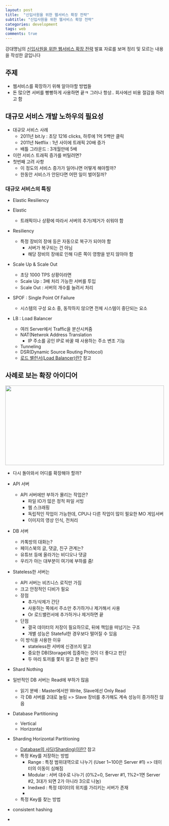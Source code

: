 ```yaml
---
layout: post
title:  "신입사원을 위한 웹서비스 확장 전략"
subtitle: "신입사원을 위한 웹서비스 확장 전략"
categories: development
tags: web
comments: true
---
```

강대명님의 [신입사원을 위한 웹서비스 확장 전략](https://www.slideshare.net/charsyam2/webservice-scaling-for-newbie) 발표 자료를 보며 정리 및 모르는 내용을 작성한 글입니다

## 주제
- 웹서비스를 확장하기 위해 알아야할 방법들
- 돈 많으면 서버를 빵빵하게 사용하면 끝ㅋ 그러나 항상.. 회사에선 비용 절감을 하려고 함

## 대규모 서비스 개발 노하우의 필요성
- 대규모 서비스 사례
	- 2011년 bit.ly : 초당 1216 clicks, 하루에 1억 5백만 클릭
	- 2011년 Netflix : 1년 사이에 트래픽 20배 증가
	- 배틀 그라운드 : 3개월만에 5배
- 이런 서비스 트래픽 증가를 버틸려면?
- 첫번째 고려 사항
	- 이 정도의 서비스 증가가 일어나면 어떻게 해야할까?
	- 한동안 서비스가 안된다면 어떤 일이 벌어질까?

### 대규모 서비스의 특징
- Elastic Resiliency 
- Elastic
	- 트래픽이나 상황에 따라서 서버의 추가/제거가 쉬워야 함
- Resiliency
	- 특정 장비의 장애 등은 자동으로 복구가 되어야 함
		- 서버가 복구되는 건 아님
		- 해당 장비의 장애로 인해 다른 쪽이 영향을 받지 않아야 함   
- Scale Up & Scale Out
	- 초당 1000 TPS 상황이라면
	- Scale Up : 3배 처리 가능한 서버를 투입
	- Scale Out : 서버의 개수를 늘려서 처리
- SPOF : Single Point Of Failure
	- 시스템의 구성 요소 중, 동작하지 않으면 전체 시스템이 중단되는 요소



- LB : Load Balancer	
	- 여러 Server에서 Traffic을 분산시켜줌
	- NAT(Netwrok Address Translation 
		- IP 주소를 공인 IP로 바꿀 때 사용하는 주소 변조 기능
	- Tunneling 
	- DSR(Dynamic Source Routing Protocol)
	- [로드 밸런서(Load Balancer)란?](https://nesoy.github.io/articles/2018-06/Load-Balancer) 참고

## 사례로 보는 확장 아이디어
<img src="https://www.dropbox.com/s/thss3nrms56pfs7/Screenshot%202018-07-27%2019.28.59.png?raw=1" width="500" height="250">

- 다시 돌아와서 어디를 확장해야 할까?
- API 서버
	- API 서버에만 부하가 몰리는 작업은?  
		- 파일 IO가 많은 정적 파일 서빙
		- 웹 스크래핑
		- 독립적인 작업이 가능한데, CPU나 다른 작업이 많이 필요한 MO 게임서버
		- 이미지의 영상 인식, 전처리
- DB 서버
	- 카톡방의 대화는?
	- 페이스북의 글, 댓글, 친구 관계는?
	- 유튜브 등에 올라가는 비디오나 댓글
	- 우리가 아는 대부분이 여기에 부하를 줌!
- Stateless한 서버는
	- API 서버는 비즈니스 로직만 가짐
	- 크고 안정적인 디비가 필요
	- 장점
		- 추가/삭제가 간단
		- 사용하는 쪽에서 주소만 추가하거나 제거해서 사용
		- Or 로드밸런서에 추가하거나 제거하면 끝
	- 단점
		- 결국 데이터의 저장이 필요하므로, 뒤에 책임을 떠넘기는 구조
		- 개별 성능은 Stateful한 경우보다 떨어질 수 있음
	- 이 방식을 사용한 이유
		- stateless한 서버에 신경쓰지 말고
		- 중요한 DB(Storage)에 집중하는 것이 더 좋다고 판단
		- 두 마리 토끼를 쫓지 말고 한 놈만 팬다
- Shard Nothing
- 일반적인 DB 서버는 Read에 부하가 많음
	- 읽기 분배 : Master에서만 Write, Slave에선 Only Read
	- 각 DB 서버를 2대로 늘림 => Slave 장비를 추가해도 계속 성능이 증가하진 않음
- Database Partitioning
	- Vertical
	- Horizontal
- Sharding Horizontal Partitioning
	- [Database의 샤딩(Sharding)이란?](https://nesoy.github.io/articles/2018-05/Database-Shard) 참고 
	- 특정 Key를 저장하는 방법
		- Range : 특정 범위대역으로 나누기 (User 1~100은 Server #1) => 데이터의 이동이 심해짐
		- Modular : 서버 대수로 나누기 (0%2=0, Server #1, 1%2=1면 Server #2, 3대가 되면 2가 아니라 3으로 나눔)
		- Inedxed : 특정 데이터의 위치를 가리키는 서버가 존재
		-  
	- 특정 Key를 찾는 방법	
	
	
	
- consistent hashing
- 	
	
	
	
	
	
	
	
	
	
	
	
	
	
	
	
	
	
	
	
	
	
